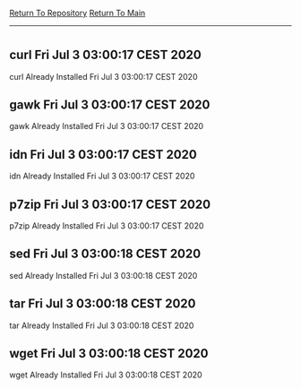 [Return To Repository](https://github.com/bast69/piholeparser/)
[Return To Main](https://github.com/bast69/piholeparser/blob/master/RecentRunLogs/Mainlog.md)
____________________________________
# 
## curl Fri Jul  3 03:00:17 CEST 2020
curl Already Installed Fri Jul  3 03:00:17 CEST 2020
## gawk Fri Jul  3 03:00:17 CEST 2020
gawk Already Installed Fri Jul  3 03:00:17 CEST 2020
## idn Fri Jul  3 03:00:17 CEST 2020
idn Already Installed Fri Jul  3 03:00:17 CEST 2020
## p7zip Fri Jul  3 03:00:17 CEST 2020
p7zip Already Installed Fri Jul  3 03:00:17 CEST 2020
## sed Fri Jul  3 03:00:18 CEST 2020
sed Already Installed Fri Jul  3 03:00:18 CEST 2020
## tar Fri Jul  3 03:00:18 CEST 2020
tar Already Installed Fri Jul  3 03:00:18 CEST 2020
## wget Fri Jul  3 03:00:18 CEST 2020
wget Already Installed Fri Jul  3 03:00:18 CEST 2020
